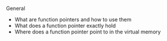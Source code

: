 General
- What are function pointers and how to use them
- What does a function pointer exactly hold
- Where does a function pointer point to in the virtual memory